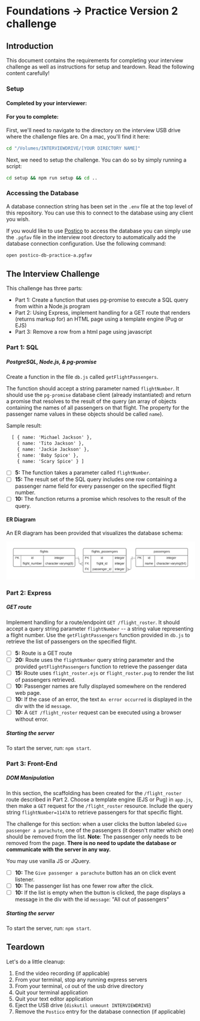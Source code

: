 # Foundations -> Practice Version 2 challenge

## Introduction

This document contains the requirements for completing your interview challenge as well as instructions for setup and teardown. Read the following content carefully!

### Setup

#### Completed by your interviewer:


#### For you to complete:
First, we'll need to navigate to the directory on the interview USB drive where the challenge files are. On a mac, you'll find it here:

```sh
cd "/Volumes/INTERVIEWDRIVE/[YOUR DIRECTORY NAME]"
```

Next, we need to setup the challenge. You can do so by simply running a script:

```sh
cd setup && npm run setup && cd ..
```

### Accessing the Database

A database connection string has been set in the `.env` file at the top level of this repository. You can use this to connect to the database using any client you wish.

If you would like to use [Postico](https://eggerapps.at/postico) to access the database you can simply use the `.pgfav` file in the interview root directory to automatically add the database connection configuration. Use the following command:

```sh
open postico-db-practice-a.pgfav
```

## The Interview Challenge

This challenge has three parts:

- Part 1: Create a function that uses pg-promise to execute a SQL query from within a Node.js program
- Part 2: Using Express, implement handling for a GET route that renders (returns markup for) an HTML page using a template engine (Pug or EJS)
- Part 3: Remove a row from a html page using javascript

### Part 1: SQL

##### PostgreSQL, Node.js, & pg-promise

Create a function in the file `db.js` called `getFlightPassengers`.

The function should accept a string parameter named `flightNumber`. It should use the `pg-promise` database client (already instantiated) and return a promise that resolves to the result of the query (an array of objects containing the names of all passengers on that flight. The property for the passenger name values in these objects should be called `name`).

Sample result:

```
  [ { name: 'Michael Jackson' },
    { name: 'Tito Jackson' },
    { name: 'Jackie Jackson' },
    { name: 'Baby Spice' },
    { name: 'Scary Spice' } ]
```

- [ ] __5:__ The function takes a parameter called `flightNumber`.
- [ ] __15:__ The result set of the SQL query includes one row containing a passenger name field for every passenger on the specified flight number.
- [ ] __10:__ The function returns a promise which resolves to the result of the query.

#### ER Diagram

An ER diagram has been provided that visualizes the database schema:

![ER Diagram](/part-1/flights_ERD.png)

### Part 2: Express

##### GET route

Implement handling for a route/endpoint `GET /flight_roster`. It should accept a query string parameter `flightNumber` -- a string value representing a flight number. Use the `getFlightPassengers` function provided in `db.js` to retrieve the list of passengers on the specified flight.

- [ ] __5:__ Route is a GET route
- [ ] __20:__ Route uses the `flightNumber` query string parameter and the provided `getFlightPassengers` function to retrieve the passenger data
- [ ] __15:__ Route uses `flight_roster.ejs` or `flight_roster.pug` to render the list of passengers retrieved.
- [ ] __10:__ Passenger names are fully displayed somewhere on the rendered web page.
- [ ] __10:__ If the case of an error, the text `An error occurred` is displayed in the div with the id `message`.
- [ ] __10:__ A `GET /flight_roster` request can be executed using a browser without error.

##### Starting the server

To start the server, run: `npm start`.

### Part 3: Front-End

##### DOM Manipulation

In this section, the scaffolding has been created for the `/flight_roster` route described in Part 2. Choose a template engine (EJS or Pug) in `app.js`, then make a `GET` request for the `/flight_roster` resource. Include the query string `flightNumber=1147A` to retrieve passengers for that specific flight.

The challenge for this section: when a user clicks the button labeled `Give passenger a parachute`, one of the passengers (it doesn't matter which one) should be removed from the list. __Note__: The passenger only needs to be removed from the page. __There is no need to update the database or communicate with the server in any way.__

You may use vanilla JS or JQuery.

- [ ] __10:__ The `Give passenger a parachute` button has an on click event listener.
- [ ] __10:__ The passenger list has one fewer row after the click.
- [ ] __10:__ If the list is empty when the button is clicked, the page displays a message in the div with the id `message`: "All out of passengers"

##### Starting the server

To start the server, run: `npm start`.

## Teardown

Let's do a little cleanup:

1. End the video recording (if applicable)
2. From your terminal, stop any running express servers
3. From your terminal, `cd` out of the usb drive directory
4. Quit your terminal application
5. Quit your text editor application
6. Eject the USB drive (`diskutil unmount INTERVIEWDRIVE`)
7. Remove the `Postico` entry for the database connection (if applicable)
